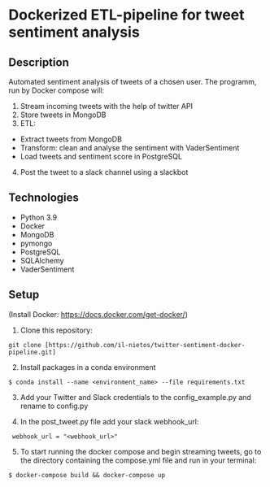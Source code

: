 # Dockerized ETL-pipeline for tweet sentiment analysis

## Description

Automated sentiment analysis of tweets of a chosen user. The programm, run by Docker compose will:

1. Stream incoming tweets with the help of twitter API
2. Store tweets in MongoDB
3. ETL: 
* Extract tweets from MongoDB
* Transform: clean and analyse the sentiment with VaderSentiment
* Load tweets and sentiment score in PostgreSQL

4. Post the tweet to a slack channel using a slackbot

## Technologies

* Python 3.9
* Docker 
* MongoDB
* pymongo
* PostgreSQL
* SQLAlchemy
* VaderSentiment

## Setup

(Install Docker: https://docs.docker.com/get-docker/)


1. Clone this repository: 

```
git clone [https://github.com/il-nietos/twitter-sentiment-docker-pipeline.git]
```

2. Install packages in a conda environment 

```
$ conda install --name <environment_name> --file requirements.txt
```

3. Add your Twitter and Slack credentials to the config_example.py and rename to config.py

4. In the post_tweet.py file add your slack webhook_url:
```
 webhook_url = "<webhook_url>"
```

5. To start running the docker compose and begin streaming tweets, go to the directory containing the compose.yml file and run in your terminal:
```
$ docker-compose build && docker-compose up
```
